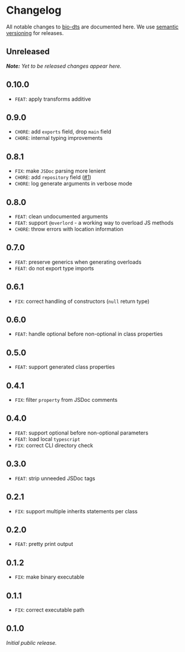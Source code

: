 # Changelog

All notable changes to [bio-dts](https://github.com/nikku/bio-dts) are documented here. We use [semantic versioning](http://semver.org/) for releases.

## Unreleased

_**Note:** Yet to be released changes appear here._

## 0.10.0

* `FEAT`: apply transforms additive

## 0.9.0

* `CHORE`: add `exports` field, drop `main` field
* `CHORE`: internal typing improvements

## 0.8.1

* `FIX`: make `JSDoc` parsing more lenient
* `CHORE`: add `repository` field ([#1](https://github.com/nikku/bio-dts/pull/1))
* `CHORE`: log generate arguments in verbose mode

## 0.8.0

* `FEAT`: clean undocumented arguments
* `FEAT`: support `@overlord` - a working way to overload JS methods
* `CHORE`: throw errors with location information

## 0.7.0

* `FEAT`: preserve generics when generating overloads
* `FEAT`: do not export type imports

## 0.6.1

* `FIX`: correct handling of constructors (`null` return type)

## 0.6.0

* `FEAT`: handle optional before non-optional in class properties

## 0.5.0

* `FEAT`: support generated class properties

## 0.4.1

* `FIX`: filter `property` from JSDoc comments

## 0.4.0

* `FEAT`: support optional before non-optional parameters
* `FEAT`: load local `typescript`
* `FIX`: correct CLI directory check

## 0.3.0

* `FEAT`: strip unneeded JSDoc tags

## 0.2.1

* `FIX`: support multiple inherits statements per class

## 0.2.0

* `FEAT`: pretty print output

## 0.1.2

* `FIX`: make binary executable

## 0.1.1

* `FIX`: correct executable path

## 0.1.0

_Initial public release._